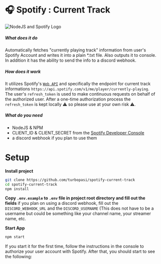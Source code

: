# 🎧 Spotify : Current Track 

![NodeJS and Spotify Logo](https://image.prntscr.com/image/FHtaiEkPTjalgfKIupVZWg.png)

##### What does it do
Automatically fetches "currently playing track" information from user's Spotify Account and writes it into a plain *.txt file. Also outputs it to console. In addition it has the ability to send the info to a discord webhook. 

#####  How does it work
It utilizes Spotify's [`Web API`](https://developer.spotify.com/documentation/web-api/) and specifically the endpoint for current track informations `https://api.spotify.com/v1/me/player/currently-playing`. The user's `refresh_token` is used to make continuous requests on behalf of the authorized user. After a one-time authorization process the `refresh_token` is kept locally ⚠️ so please use at your own risk ⚠️. 


##### What do you need

 - NodeJS & NPM
 - CLIENT_ID & CLIENT_SECRET from the [Spotify Developer Console](https://developer.spotify.com/dashboard/login)
 - a discord webhook if you plan to use them

 
 
# Setup
**Install project**
```bash
git clone https://github.com/turbopasi/spotify-current-track
cd spotify-current-track
npm install
```

**Copy `.env.example` to `.env` file in project root directory and fill out the fields**
if you plan on using a discord webhook, fill out the `DISCORD_WEBHOOK_URL` and the `DISCORD_USERNAME` (This does not have to be a username but could be something like your channel name, your streamer name, etc.

**Start App**
```bash
npm start
```
If you start it for the first time, follow the instructions in the console to authorize your user account with Spotify. After that, you should start to see the following:
